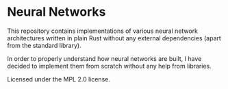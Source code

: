 # Neural Networks

This repository contains implementations of various neural network architectures written in plain Rust without any
external dependencies (apart from the standard library).

In order to properly understand how neural networks are built, I have decided to implement them from scratch without
any help from libraries.

Licensed under the MPL 2.0 license.
